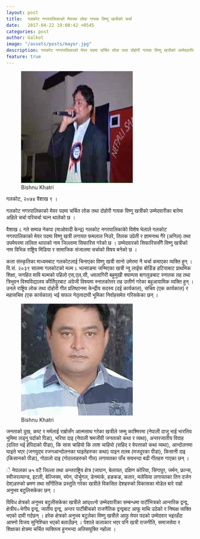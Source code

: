 ```yaml
---
layout: post
title:  गलकोट नगरपालिकाको मेयरमा लोक गायक विष्णु खत्रीको चर्चा
date:   2017-04-22 19:00:42 +0545
categories: post
author: Galkot
image: "/assets/posts/mayor.jpg"
description: गलकोट नगरपालिकाको मेयर पदमा चर्चित लोक तथा दोहोरी गायक विष्णु खत्रीको उम्मेदवारीका बारेमा अहिले चर्चा परिचर्चा चल्न थालेको छ ।  वैशाख ८ गते सम्पन्न  नेकपा        (माओवादी केन्द्र) गलकोट नगरपालिकाकोे विशेष भेलाले गलकोट नगरपालिकाको मेयर पदमा विष्णु खत्री लगायत फमलाल निउरे, तिलक उप्रेती र ज्ञामनाथ गैरे (अनिल) तथा उपमेयरमा ललिता थापाको नाम जिल्लामा सिफारिस गरेको छ । उम्मेदवारको सिफारिससँगै विष्णु खत्रीको नाम विभिन्न राष्ट्रिय मिडिया र सामाजिक संजालमा चर्चाको विषय बनेको छ ।   ...| Galkot News, Khabar, Information
feature: true
---
```


<figure><img src="/assets/posts/mayor2.jpg" alt="Bishnu Khatri"><figcaption>Bishnu Khatri</figcaption></figure>

गलकोट,  २०७४ वैशाख ९ ।

गलकोट नगरपालिकाको मेयर पदमा चर्चित लोक तथा दोहोरी गायक विष्णु खत्रीको उम्मेदवारीका बारेमा अहिले चर्चा परिचर्चा चल्न थालेको छ ।  

वैशाख ८ गते सम्पन्न  नेकपा        (माओवादी केन्द्र) गलकोट नगरपालिकाकोे विशेष भेलाले गलकोट नगरपालिकाको मेयर पदमा विष्णु खत्री लगायत फमलाल निउरे, तिलक उप्रेती र ज्ञामनाथ गैरे (अनिल) तथा उपमेयरमा ललिता थापाको नाम जिल्लामा सिफारिस गरेको छ । उम्मेदवारको सिफारिससँगै विष्णु खत्रीको नाम विभिन्न राष्ट्रिय मिडिया र सामाजिक संजालमा चर्चाको विषय बनेको छ ।

कला संस्कृतिका माध्यमबाट गलकोटलाई चिनाएका विष्णु खत्री सानो उमेरमा नै चर्चा कमाएका व्यक्ति हुन् । वि.सं. २०३९ सालमा गलकोटको मल्म ८ भल्साङमा जन्मिएका खत्री न्यु लाईफ बोर्डिङ हटियाबाट प्राथमिक शिक्षा, जनहित मावि मल्मको पहिलो एस्.एल्.सी,  धवलागिरी बहुमुखी क्याम्पस बागलुङबाट स्नातक तह  तथा त्रिभुवन विश्वविद्यालय कीर्तिपुरबाट अंग्रेजी विषयमा स्नातकोत्तर तह उत्तीर्ण गरेका बहुआयामिक व्यक्ति हुन् । उनले राष्ट्रिय लोक तथा दोहोरी गीत प्रतिष्ठानमा केन्द्रीय सदस्य (दई कार्यकाल), सचिव (एक कार्यकाल) र महासचिव (एक कार्यकाल) भई सफल नेतृत्वदायी भूमिका निर्वाहसमेत गरिसकेका छन् ।


<figure><img src="/assets/posts/mayor.jpg" alt="Bishnu Khatri"><figcaption>Bishnu Khatri</figcaption></figure>

जनताको दुख, कष्ट र मर्मलाई राम्रोसँग आत्मसाथ गरेका खत्रीले जम्मु काश्मिरमा (नेपाली दाजु भाई भारतिय भुमिमा लड्नु पर्दाको पिडा), भरिया दाइ (नेपाली श्रमजीवी जनताको कथा र व्यथा), अन्तरजातीय विवाह (दलित भई हेपिदाको पीडा), कि सास चाहियो कि लाश चाहियो (सहिद र वेपत्ताको कथा व्यथा), आन्दोलनमा घाइते भएर (जनयुद्घ रजनआन्दोलनका घाइतेहरुका कथा)  पाइन तलब (मजदुरका पीडा), किसानी दाइ (किसानको पीडा), गोठालो दाइ (गोठालाहरुको गीत) लगायतका पाँच सयभन्दा बढी गीतहरु गाएका छन् । 

े	नेपालका ७५ वटै जिल्ला तथा अन्तराष्ट्रिय क्षेत्र (जापान, बेलायत, दक्षिण कोरिया, सिंगापुर, जर्मन, फ्रान्स, स्वीजरल्यान्ड, इटली, बेल्जियम, स्पेन, पोर्चुगल, डेनमार्क, हङकङ, कतार, मलेसिया लगायतका तिन दर्जन देश)हरुको भ्रमण तथा साँगीतिक प्रस्तुति गरेका खत्रीले विकसित देशहरुको विकासका मोडेल बारे राम्रो अनुभव बटुलिसकेका छन् । 


विविध क्षेत्रको अनुभव बटुलीसकेका खत्रीले आप्mनो उम्मेदवारीका सम्बन्धमा पार्टीभित्रको आन्तरिक द्वन्द्व, क्षेत्रीय÷भेगीय द्वन्द्व, जातीय द्वन्द्व, अन्तर पार्टीबीचको राजनैतिक द्वन्द्वबाट आफू माथि उठेको र निष्पक्ष व्यक्ति भएको दावी गर्दछन् । हरेक क्षेत्रको अनुभव बटुलेका विष्णु खत्रीले आफु मेयर पदको उम्मेदवार भइरहँदा आफ्नो विजय सुनिश्चित भएको बताउँछन् । पेशाले कलाकार भएर पनि खत्री राजनीति, समाजसेवा र शिक्षाका क्षेत्रमा चर्चित व्यक्तित्व हुनभन्दा अतिसयुक्ति नहोला ।


